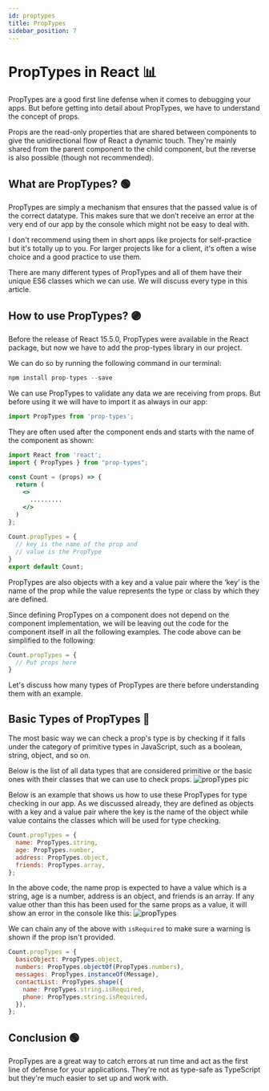 ```yaml
---
id: proptypes
title: PropTypes
sidebar_position: 7
---
```


# PropTypes in React 📊

PropTypes are a good first line defense when it comes to debugging your apps. But before getting into detail about PropTypes, we have to understand the concept of props.


Props are the read-only properties that are shared between components to give the unidirectional flow of React a dynamic touch. They're mainly shared from the parent component to the child component, but the reverse is also possible (though not recommended).

## What are PropTypes? 🟢
PropTypes are simply a mechanism that ensures that the passed value is of the correct datatype. This makes sure that we don’t receive an error at the very end of our app by the console which might not be easy to deal with.

I don't recommend using them in short apps like projects for self-practice but it's totally up to you. For larger projects like for a client, it's often a wise choice and a good practice to use them.

There are many different types of PropTypes and all of them have their unique ES6 classes which we can use. We will discuss every type in this article.

## How to use PropTypes? 🟣
Before the release of React 15.5.0, PropTypes were available in the React package, but now we have to add the prop-types library in our project.

We can do so by running the following command in our terminal:

```javascript
npm install prop-types --save
```

We can use PropTypes to validate any data we are receiving from props. But before using it we will have to import it as always in our app:

```jsx
import PropTypes from 'prop-types';
```
They are often used after the component ends and starts with the name of the component as shown:

```jsx
import React from 'react';
import { PropTypes } from "prop-types";
 
const Count = (props) => {
  return (
    <>
      .........
    </>
  )
};
 
Count.propTypes = {
  // key is the name of the prop and
  // value is the PropType
}
export default Count;
```

PropTypes are also objects with a key and a value pair where the ‘key’ is the name of the prop while the value represents the type or class by which they are defined.

Since defining PropTypes on a component does not depend on the component implementation, we will be leaving out the code for the component itself in all the following examples. The code above can be simplified to the following:


```jsx
Count.propTypes = {
  // Put props here
}
```

Let's discuss how many types of PropTypes are there before understanding them with an example.

## Basic Types of PropTypes 🔵


The most basic way we can check a prop's type is by checking if it falls under the category of primitive types in JavaScript, such as a boolean, string, object, and so on.

Below is the list of all data types that are considered primitive or the basic ones with their classes that we can use to check props.
![propTypes pic](https://user-images.githubusercontent.com/96326525/214465188-748d52a4-339b-4fd2-8781-d368c35b99d7.png)

Below is an example that shows us how to use these PropTypes for type checking in our app. As we discussed already, they are defined as objects with a key and a value pair where the key is the name of the object while value contains the classes which will be used for type checking.

```jsx
Count.propTypes = {
  name: PropTypes.string,
  age: PropTypes.number,
  address: PropTypes.object,
  friends: PropTypes.array,
};
```

In the above code, the name prop is expected to have a value which is a string, age is a number, address is an object, and friends is an array. If any value other than this has been used for the same props as a value, it will show an error in the console like this:
![propTypes](https://user-images.githubusercontent.com/96326525/214465416-b4124b82-97d9-4095-941b-f808352a442e.png)

We can chain any of the above with <code>isRequired</code> to make sure a warning is shown if the prop isn't provided.

```jsx
Count.propTypes = {
  basicObject: PropTypes.object,
  numbers: PropTypes.objectOf(PropTypes.numbers),
  messages: PropTypes.instanceOf(Message),
  contactList: PropTypes.shape({
    name: PropTypes.string.isRequired,
    phone: PropTypes.string.isRequired,
  }),
};
```

## Conclusion 🟢

PropTypes are a great way to catch errors at run time and act as the first line of defense for your applications. They're not as type-safe as TypeScript but they're much easier to set up and work with.